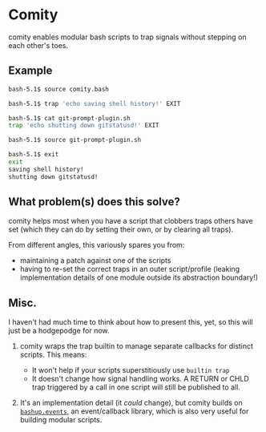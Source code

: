# Comity

comity enables modular bash scripts to trap signals
without stepping on each other's toes.

## Example

```bash
bash-5.1$ source comity.bash

bash-5.1$ trap 'echo saving shell history!' EXIT

bash-5.1$ cat git-prompt-plugin.sh
trap 'echo shutting down gitstatusd!' EXIT

bash-5.1$ source git-prompt-plugin.sh

bash-5.1$ exit
exit
saving shell history!
shutting down gitstatusd!
```

## What problem(s) does this solve?

comity helps most when you have a script that
clobbers traps others have set (which they can do
by setting their own, or by clearing all traps).

From different angles, this variously spares you
from:
- maintaining a patch against one of the scripts
- having to re-set the correct traps in an outer
  script/profile (leaking implementation details
  of one module outside its abstraction boundary!)

## Misc.

I haven't had much time to think about how to
present this, yet, so this will just be a hodgepodge
for now.

1. comity wraps the trap builtin to manage separate
   callbacks for distinct scripts. This means:

   - It won't help if your scripts superstitiously
     use `builtin trap`
   - It doesn't change how signal handling works.
     A RETURN or CHLD trap triggered by a call in
     one script will still be published to all.

2. It's an implementation detail (it _could_ change),
   but comity builds on [`bashup.events`](https://github.com/bashup/events),
   an event/callback library, which is also very
   useful for building modular scripts.
